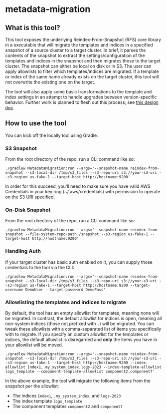 # metadata-migration

## What is this tool?

This tool exposes the underlying Reindex-From-Snapshot (RFS) core library in a executable that will migrate the templates and indices in a specified snapshot of a source cluster to a target cluster.  In brief, it parses the contents of the snapshot to extract the settings/configuration of the templates and indices in the snapshot and then migrates those to the target cluster.  The snapshot can either be local on disk or in S3.  The user can apply allowlists to filter which templates/indices are migrated.  If a template or index of the same name already exists on the target cluster, this tool will not overwrite the existing one on the target.  

The tool will also apply some basic transformations to the template and index settings in an attempt to handle upgrades between version-specific behavior.  Further work is planned to flesh out this process; see [this design doc](./docs/DESIGN.md).

## How to use the tool

You can kick off the locally tool using Gradle.

### S3 Snapshot

From the root directory of the repo, run a CLI command like so:

```
./gradlew MetadataMigration:run --args='--snapshot-name reindex-from-snapshot --s3-local-dir /tmp/s3_files --s3-repo-uri s3://your-s3-uri --s3-region us-fake-1 --target-host http://hostname:9200'
```

In order for this succeed, you'll need to make sure you have valid AWS Credentials in your key ring (~/.aws/credentials) with permission to operate on the S3 URI specified.

### On-Disk Snapshot

From the root directory of the repo, run a CLI command like so:

```
./gradlew MetadataMigration:run --args='--snapshot-name reindex-from-snapshot --file-system-repo-path /snapshot --s3-region us-fake-1 --target-host http://hostname:9200'
```

### Handling Auth

If your target cluster has basic auth enabled on it, you can supply those credentials to the tool via the CLI:

```
./gradlew MetadataMigration:run --args='--snapshot-name reindex-from-snapshot --s3-local-dir /tmp/s3_files --s3-repo-uri s3://your-s3-uri --s3-region us-fake-1 --target-host http://hostname:9200 --target-username DemoUser --target-password DemoPass'
```

### Allowlisting the templates and indices to migrate

By default, the tool has an empty allowlist for templates, meaning none will be migrated.  In contrast, the default allowlist for indices is open, meaning all non-system indices (those not prefixed with `.`) will be migrated.  You can tweak these allowlists with a comma-separated list of items you specifically with to migrate.  If you specify an custom allowlist for the templates or indices, the default allowlist is disregarded and **only** the items you have in your allowlist will be moved.

```
./gradlew MetadataMigration:run --args='--snapshot-name reindex-from-snapshot --s3-local-dir /tmp/s3_files --s3-repo-uri s3://your-s3-uri --s3-region us-fake-1 --target-host http://hostname:9200 --index-allowlist Index1,.my_system_index,logs-2023 --index-template-allowlist logs_template --component-template-allowlist component2,component7'
```

In the above example, the tool will migrate the following items from the snapshot per the allowlist:
* The indices `Index1`, `.my_system_index`, and `logs-2023`
* The index template `logs_template`
* The component templates `component2` and `component7`